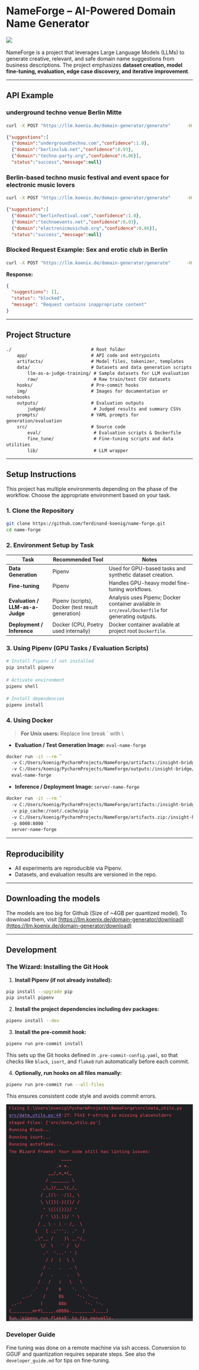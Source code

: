 # NameForge – AI-Powered Domain Name Generator
<a href="https://creativecommons.org/licenses/by-nc-nd/4.0/">
  <img src="https://mirrors.creativecommons.org/presskit/buttons/88x31/png/by-nc-nd.png" width="58"/>
</a>

NameForge is a project that leverages Large Language Models (LLMs) to generate creative, relevant, and safe domain name suggestions from business descriptions. The project emphasizes **dataset creation, model fine-tuning, evaluation, edge case discovery, and iterative improvement**.

- - -

## API Example

### underground techno venue Berlin Mitte
```cmd
curl -X POST "https://llm.koenix.de/domain-generator/generate"      -H "Content-Type: application/json"      -d '{"business_description": "underground techno venue Berlin Mitte"}'
```

```json
{"suggestions":[
  {"domain":"undergroundtechno.com","confidence":1.0},
  {"domain":"berlinclub.net","confidence":0.93},
  {"domain":"techno-party.org","confidence":0.86}],
  "status":"success","message":null}

```

### Berlin-based techno music festival and event space for electronic music lovers
```cmd
curl -X POST "https://llm.koenix.de/domain-generator/generate"      -H "Content-Type: application/json"      -d '{"business_description": "Berlin-based techno music festival and event space for electronic music lovers"}'
```

```json
{"suggestions":[
  {"domain":"berlinfestival.com","confidence":1.0},
  {"domain":"technoevents.net","confidence":0.93},
  {"domain":"electronicmusichub.org","confidence":0.86}],
  "status":"success","message":null}

```


### Blocked Request Example: Sex and erotic club in Berlin
```cmd
curl -X POST "https://llm.koenix.de/domain-generator/generate"      -H "Content-Type: application/json"      -d '{"business_description": "Sex and erotic club in Berlin"}'
```


**Response:**

```json
{
  "suggestions": [],
  "status": "blocked",
  "message": "Request contains inappropriate content"
}
```

- - -

## Project Structure
```
./                              # Root folder
    app/                        # API code and entrypoints
    artifacts/                  # Model files, tokenizer, templates
    data/                       # Datasets and data generation scripts
        llm-as-a-judge-training/ # Sample datasets for LLM evaluation
        raw/                     # Raw train/test CSV datasets
    hooks/                      # Pre-commit hooks
    img/                        # Images for documentation or notebooks
    outputs/                    # Evaluation outputs
        judged/                  # Judged results and summary CSVs
    prompts/                    # YAML prompts for generation/evaluation
    src/                        # Source code
        eval/                    # Evaluation scripts & Dockerfile
        fine_tune/               # Fine-tuning scripts and data utilities
        lib/                     # LLM wrapper
```
- - -

## Setup Instructions

This project has multiple environments depending on the phase of the workflow. Choose the appropriate environment based on your task.  

### 1. Clone the Repository

```bash
git clone https://github.com/ferdinand-koenig/name-forge.git  
cd name-forge
```

### 2. Environment Setup by Task

| Task | Recommended Tool | Notes |
|------|-----------------|-------|
| **Data Generation** | Pipenv | Used for GPU-based tasks and synthetic dataset creation. |
| **Fine-tuning** | Pipenv | Handles GPU-heavy model fine-tuning workflows. |
| **Evaluation / LLM-as-a-Judge** | Pipenv (scripts), Docker (test result generation) | Analysis uses Pipenv; Docker container available in `src/eval/Dockerfile` for generating outputs. |
| **Deployment / Inference** | Docker (CPU, Poetry used internally) | Docker container available at project root `Dockerfile`. |


### 3. Using Pipenv (GPU Tasks / Evaluation Scripts)

```bash
# Install Pipenv if not installed
pip install pipenv

# Activate environment
pipenv shell

# Install dependencies
pipenv install
```

### 4. Using Docker
> **For Unix users:** Replace line break ` with \

- **Evaluation / Test Generation Image:** `eval-name-forge`

```bash
docker run -it --rm `
  -v C:/Users/koenig/PycharmProjects/NameForge/artifacts:/insight-bridge/artifacts `
  -v C:/Users/koenig/PycharmProjects/NameForge/outputs:/insight-bridge/outputs `
  eval-name-forge
```

- **Inference / Deployment Image:** `server-name-forge`

```bash
docker run -it --rm `
  -v C:/Users/koenig/PycharmProjects/NameForge/artifacts:/insight-bridge/artifacts `
  -v pip_cache:/root/.cache/pip `
  -v C:/Users/koenig/PycharmProjects/NameForge/artifacts.zip:/insight-bridge/artifacts.zip
  -p 8000:8000 `
  server-name-forge
```

[//]: # (## Project Workflow)

[//]: # ()
[//]: # (1.  **Synthetic Dataset Creation**)

[//]: # (    *   Generate diverse business descriptions and corresponding domain names.)

[//]: # (    *   Preprocess and save datasets in `data/`.)

[//]: # (2.  **Model Training**)

[//]: # (    *   Fine-tune a baseline open-source LLM &#40;LoRA or full fine-tuning&#41;.)

[//]: # (    *   Save checkpoints in `checkpoints/`.)

[//]: # (3.  **Evaluation Framework**)

[//]: # (    *   LLM-as-a-judge scoring for relevance, creativity, and safety.)

[//]: # (    *   Store metrics in `experiments/`.)

[//]: # (4.  **Edge Case Discovery & Iterative Improvement**)

[//]: # (    *   Identify failure modes and retrain to improve performance.)

[//]: # (    *   Save improved model checkpoints and updated evaluation metrics.)

[//]: # (5.  **Safety Guardrails**)

[//]: # (    *   Ensure inappropriate or harmful content is blocked.)

[//]: # (6.  **FastAPI Server &#40;Optional&#41;**)

[//]: # (    *   Launch API endpoint in `server/app.py` for production-like usage.)

- - -



## Reproducibility

*   All experiments are reproducible via Pipenv.
*   Datasets, and evaluation results are versioned in the repo.

---

## Downloading the models
The models are too big for Github (Size of ~4GB per quantized model). To download them, visit
[https://llm.koenix.de/domain-generator/download](https://llm.koenix.de/domain-generator/download)


---
## Development
### The Wizard: Installing the Git Hook


1. **Install Pipenv (if not already installed):**

```bash
pip install --upgrade pip
pip install pipenv
```

2. **Install the project dependencies including dev packages:**

```bash
pipenv install --dev
```

3. **Install the pre-commit hook:**

```bash
pipenv run pre-commit install
```

This sets up the Git hooks defined in `.pre-commit-config.yaml`, so that checks like `black`, `isort`, and `flake8` run automatically before each commit.  

4. **Optionally, run hooks on all files manually:**

```bash
pipenv run pre-commit run --all-files
```


This ensures consistent code style and avoids commit errors.

![](img\wizard.png)

### Developer Guide
Fine tuning was done on a remote machine via ssh access. Conversion to GGUF and quantization requires separate steps.
See also the `developer_guide.md` for tips on fine-tuning.
